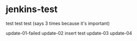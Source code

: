 # jenkins-test
test test test (says 3 times because it's important)

update-01-failed
update-02
insert test
update-03
update-04
